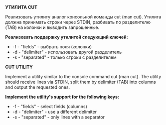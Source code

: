 <p><b>УТИЛИТА CUT</b></p>
<p>Реализовать утилиту аналог консольной команды cut (man cut). Утилита должна принимать строки через STDIN, разбивать по разделителю (TAB) на колонки и выводить запрошенные.</p>
<p><b>Реализовать поддержку утилитой следующий ключей:</b></p>
<ul>
    <li>-f - "fields" - выбрать поля (колонки)</li>
    <li>-d - "delimiter" - использовать другой разделитель</li>
    <li>-s - "separated" - только строки с разделителем</li>
</ul>


<p><b>CUT UTILITY</b></p>
<p>Implement a utility similar to the console command cut (man cut). The utility should receive lines via STDIN, split them by delimiter (TAB) into columns and output the requested ones.</p>
<p><b>Implement the utility's support for the following keys:</b></p>
<ul>
    <li>-f - "fields" - select fields (columns)</li>
    <li>-d - "delimiter" - use a different delimiter</li>
    <li>-s - "separated" - only lines with a separator</li>
</ul>